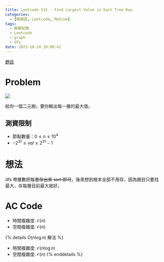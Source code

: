```yaml
---
title: Leetcode 515 - Find Largest Value in Each Tree Row
categories:
  - [解題區, Leetcode, Medium]
tags:
  - 解題紀錄
  - Leetcode
  - graph
  - dfs
date: 2023-10-24 20:00:42
---
```


[題目](https://leetcode.com/problems/find-largest-value-in-each-tree-row)

# Problem

![](https://assets.leetcode.com/uploads/2020/08/21/largest_e1.jpg)

給你一個二元樹，要你輸出每一層的最大值。

## 測資限制

- 節點數量：$0 \le n \le 10^4$
- $-2^{31} \le val \le 2^{31}-1$

# 想法

dfs 帶層數把每層~~存出來 sort 即可~~，後來想到根本全部不用存，因為題目只要找最大，存每層目前最大就好。

# AC Code

<script src="https://emgithub.com/embed-v2.js?target=https%3A%2F%2Fgithub.com%2Froy4801%2Fsolved_problems%2Fblob%2Fmaster%2Fleetcode%2F515.cpp%23L43-L67&style=github&type=code&showBorder=on&showLineNumbers=on&showFileMeta=on&showFullPath=on&showCopy=on"></script>

- 時間複雜度: $\mathcal{O}(n)$
- 空間複雜度: $\mathcal{O}(n)$

{% details $O(n\log{n})$ 解法 %}
<script src="https://emgithub.com/embed-v2.js?target=https%3A%2F%2Fgithub.com%2Froy4801%2Fsolved_problems%2Fblob%2Fmaster%2Fleetcode%2F515.cpp%23L18-L41&style=github&type=code&showBorder=on&showLineNumbers=on&showFileMeta=on&showFullPath=on&showCopy=on"></script>

- 時間複雜度: $\mathcal{O}(n\log{n})$
- 空間複雜度: $\mathcal{O}(n)$
{% enddetails %}


<!-- # 賞析


# 心得 -->

